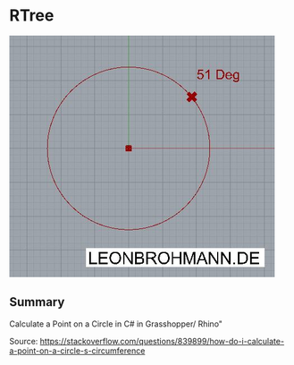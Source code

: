 # RTree
![Alt text](img/ptOnCrv.jpg?raw=false "Calculate a Point on a Circle in c# in Grasshopper/ Rhino")
## Summary
Calculate a Point on a Circle in C# in Grasshopper/ Rhino"

Source:
https://stackoverflow.com/questions/839899/how-do-i-calculate-a-point-on-a-circle-s-circumference
